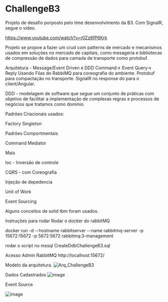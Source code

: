 # ChallengeB3
Projeto de desafio porposto pelo time desenvolvimento da B3.
Com SignalR, segue o  video.

https://www.youtube.com/watch?v=r0Zz6fP6Krk

Projeto se propoe a fazer um crud com patterns de mercado e mecanismos usados em soluções no mercado de capitais, 
como mesageria e bibliotecas de compressão de dados para camada de transporte como protobuf.

Arquitetura - Message/Event Driven e DDD
Command-> Event
Query-> Reply
Usando  Filas do RabbiMQ para coreografia do ambiente.
Protobuf para compactação no transporte.
SignalR no response do para o client/Angular.

DDD - modelagem de software que segue um conjunto de práticas com 
objetivo de facilitar a implementação de complexas regras e processos de negócios que tratamos como domínio.

Padrões Criacionais usados:

Factory
Singleton

Padrões Comportmentais

Command
Mediator 

Mais

Ioc - Inversão de controle

CQRS - com Coreografia

Injeção de depedencia

Unit of Work

Event Sourcing

Alguns conceitos de solid tbm foram usados.

Instruções para rodar
Rodar o docker do rabbitMQ

docker run -d --hostname rabbitserver --name rabbitmq-server -p 15672:15672 -p 5672:5672 rabbitmq:3-management

rodar o script no mssql
CreateDdbChallengeB3.sql

Acesso Admin RabbitMQ
http://localhost:15672/

Modelo da arquitetura.
![Arq_ChallengeB3](https://github.com/bvarandas/ChallengeB3/assets/13907905/3f5e852c-e0f7-4f5d-a46d-289813343551)

Dados Cadastrados
![image](https://github.com/bvarandas/ChallengeB3/assets/13907905/a59d4ac7-1746-4cf3-9f0b-198cc4578028)

Event Source

![image](https://github.com/bvarandas/ChallengeB3/assets/13907905/59c39874-8d82-46e5-a75c-a8a718203fcc)





